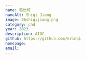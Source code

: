 ```yaml
---
name: 蒋世琦
nameAlt: Shiqi Jiang
image: 26shiqijiang.png
category: phd
year: 2023
description: AIGC
github: https://github.com/Erinqi
homepage:
email:
---
```


